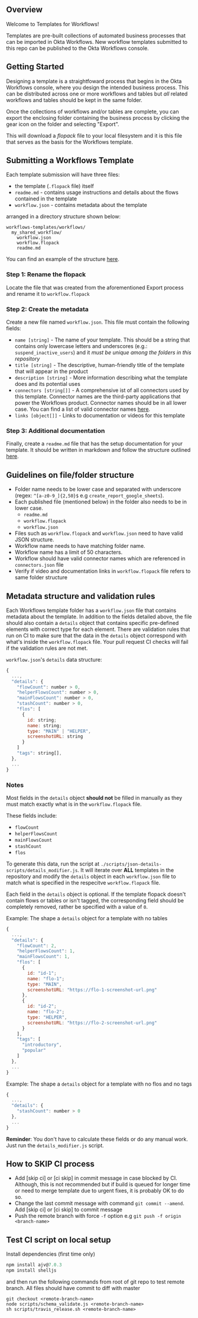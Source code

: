 ## Overview

Welcome to Templates for Workflows!

Templates are pre-built collections of automated business processes that can be imported in Okta Workflows. New workflow templates submitted to this repo can be published to the Okta Workflows console.

## Getting Started

Designing a template is a straightfoward process that begins in the Okta Workflows console, where you design the intended business process. This can be distributed across one or more workflows and tables but *all* related workflows and tables should be kept in the same folder.

Once the collections of workflows and/or tables are complete, you can export the enclosing folder containing the business process by clicking the gear icon on the folder and selecting "Export".

This will download a _flopack_ file to your local filesystem and it is this file that serves as the basis for the Workflows template.

## Submitting a Workflows Template

Each template submission will have three files:
* the template (`.flopack` file) itself
* `readme.md` - contains usage instructions and details about the flows contained in the template
* `workflow.json` - contains metadata about the template

arranged in a directory structure shown below:
```
workflows-templates/workflows/
  my_shared_workflow/
    workflow.json
    workflow.flopack
    readme.md
```
You can find an example of the structure [here](https://github.com/okta/workflows-templates/tree/master/workflows/suspend_inactive_users). 

### Step 1: Rename the flopack

Locate the file that was created from the aforementioned Export process and rename it to `workflow.flopack`

### Step 2: Create the metadata

Create a new file named `workflow.json`. This file must contain the following fields:

* `name [string]` - The name of your template. This should be a string that contains only lowercase letters and underscores (e.g.: `suspend_inactive_users`) and it *must be unique among the folders in this repository*
* `title [string]` - The descriptive, human-friendly title of the template that will appear in the product
* `description [string]` - More information describing what the template does and its potential uses
* `connectors [string[]]` - A comprehensive ist of all connectors used by this template. Connector names are the third-party applications that power the Workflows product. Connector names should be in all lower case. You can find a list of valid connector names [here](https://github.com/okta/workflows-templates/blob/master/connectors.json).  
* `links [object[]]` - Links to documentation or videos for this template 

### Step 3: Additional documentation

Finally, create a `readme.md` file that has the setup documentation for your template. It should be written in markdown and follow the structure outlined [here](https://docs.google.com/document/d/1a1jQ9o2am9pBfx0LsexiQ0HW8qyOU7WFAEg1Eevjinc/edit).

## Guidelines on file/folder structure

* Folder name needs to be lower case and separated with underscore (regex: `^[a-z0-9_]{2,50}$` e.g `create_report_google_sheets`).
* Each published file (mentioned below) in the folder also needs to be in lower case.
  * `readme.md`
  * `workflow.flopack`
  * `workflow.json`
* Files such as `workflow.flopack` and `workflow.json` need to have valid JSON structure.
* Workflow name needs to have matching folder name.
* Workflow name has a limit of 50 characters.
* Workflow should have valid connector names which are referenced in `connectors.json` file
* Verify if video and documentation links in `workflow.flopack` file refers to same folder structure

## Metadata structure and validation rules

Each Workflows template folder has a `workflow.json` file that contains metadata about the template. In addition to the fields detailed above, the file should also contain a `details` object that contains specific pre-defined elements with correct type for each element. There are validation rules that run on CI to make sure that the data in the `details` object correspond with what's inside the `workflow.flopack` file. Your pull request CI checks will fail if the validation rules are not met.

`workflow.json`'s `details` data structure:
```js
{
  ...,
  "details": {
    "flowCount": number > 0,
    "helperFlowsCount": number > 0,
    "mainFlowsCount": number > 0,
    "stashCount": number > 0,
    "flos": [
      {
        id: string;
        name: string;
        type: "MAIN" | "HELPER",
        screenshotURL: string
      }
    ]
    "tags": string[],
  },
  ...
}
```

### Notes

Most fields in the `details` object **should not** be filled in manually as they must match exactly what is in the `workflow.flopack` file. 

These fields include:
  * `flowCount`
  * `helperFlowsCount`
  * `mainFlowsCount`
  * `stashCount`
  * `flos`

To generate this data, run the script at `./scripts/json-details-scripts/details_modifier.js`. It will iterate over **ALL** templates in the repository and modify the `details` object in each `workflow.json` file to match what is specified in the respecitve `workflow.flopack` file.

Each field in the `details` object is optional. If the template flopack doesn't contain flows or tables or isn't tagged, the corresponding field should be completely removed, rather be specified with a value of `0`.

Example: The shape a `details` object for a template with no tables
```js
{
  ...,
  "details": {
    "flowCount": 2,
    "helperFlowsCount": 1,
    "mainFlowsCount": 1,
    "flos": [
      {
        id: "id-1";
        name: "flo-1";
        type: "MAIN",
        screenshotURL: "https://flo-1-screenshot-url.png"
      },
      {
        id: "id-2";
        name: "flo-2";
        type: "HELPER",
        screenshotURL: "https://flo-2-screenshot-url.png"
      }
    ],
    "tags": [
      "introductory",
      "popular"
    ]
  },
  ...
}
```

Example: The shape a `details` object for a template with no flos and no tags
```js
{
  ...,
  "details": {
    "stashCount": number > 0
  },
  ...
}
```

**Reminder**: You don't have to calculate these fields or do any manual work. Just run the `details_modifier.js` script.

## How to SKIP CI process

* Add [skip ci] or [ci skip] in commit message in case blocked by CI. Although, this is not recommended but if build is queued for longer time or need to merge template due to urgent fixes, it is probably OK to do so.
* Change the last commit message with command `git commit --amend`. Add [skip ci] or [ci skip] to commit message
* Push the remote branch with force `-f` option e.g `git push -f origin <branch-name>`

## Test CI script on local setup

Install dependencies (first time only)

```js
npm install ajv@7.0.3
npm install shelljs
```

and then run the following commands from root of git repo to test remote branch. All files should have commit to diff with master

```
git checkout <remote-branch-name>
node scripts/schema_validate.js <remote-branch-name>
sh scripts/travis_release.sh <remote-branch-name>
```